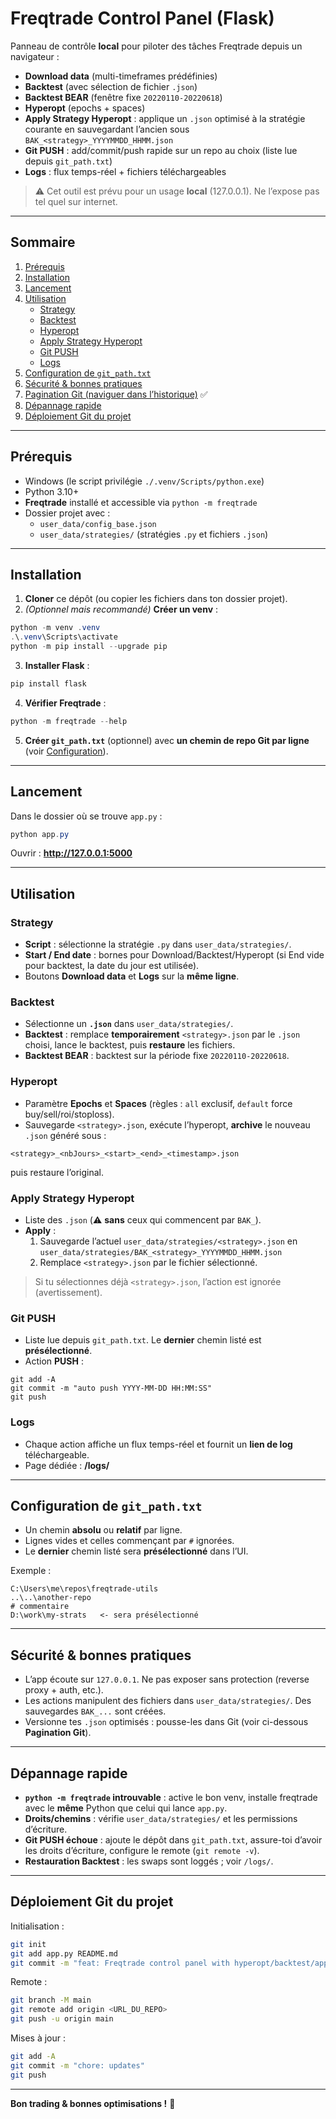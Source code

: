 # Freqtrade Control Panel (Flask)

Panneau de contrôle **local** pour piloter des tâches Freqtrade depuis un navigateur :

- **Download data** (multi-timeframes prédéfinies)
- **Backtest** (avec sélection de fichier `.json`)
- **Backtest BEAR** (fenêtre fixe `20220110-20220618`)
- **Hyperopt** (epochs + spaces)
- **Apply Strategy Hyperopt** : applique un `.json` optimisé à la stratégie courante en sauvegardant l’ancien sous `BAK_<strategy>_YYYYMMDD_HHMM.json`
- **Git PUSH** : add/commit/push rapide sur un repo au choix (liste lue depuis `git_path.txt`)
- **Logs** : flux temps-réel + fichiers téléchargeables

> ⚠️ Cet outil est prévu pour un usage **local** (127.0.0.1). Ne l’expose pas tel quel sur internet.

---

## Sommaire

1. [Prérequis](#prérequis)  
2. [Installation](#installation)  
3. [Lancement](#lancement)  
4. [Utilisation](#utilisation)  
   - [Strategy](#strategy)  
   - [Backtest](#backtest)  
   - [Hyperopt](#hyperopt)  
   - [Apply Strategy Hyperopt](#apply-strategy-hyperopt)  
   - [Git PUSH](#git-push)  
   - [Logs](#logs)  
5. [Configuration de `git_path.txt`](#configuration-de-git_pathtxt)  
6. [Sécurité & bonnes pratiques](#sécurité--bonnes-pratiques)  
7. [Pagination Git (naviguer dans l’historique)](#pagination-git-naviguer-dans-lhistorique) ✅  
8. [Dépannage rapide](#dépannage-rapide)  
9. [Déploiement Git du projet](#déploiement-git-du-projet)

---

## Prérequis

- Windows (le script privilégie `./.venv/Scripts/python.exe`)
- Python 3.10+  
- **Freqtrade** installé et accessible via `python -m freqtrade`
- Dossier projet avec :
  - `user_data/config_base.json`
  - `user_data/strategies/` (stratégies `.py` et fichiers `.json`)

---

## Installation

1) **Cloner** ce dépôt (ou copier les fichiers dans ton dossier projet).  
2) *(Optionnel mais recommandé)* **Créer un venv** :
```powershell
python -m venv .venv
.\.venv\Scripts\activate
python -m pip install --upgrade pip
```

3) **Installer Flask** :
```powershell
pip install flask
```

4) **Vérifier Freqtrade** :
```powershell
python -m freqtrade --help
```

5) **Créer `git_path.txt`** (optionnel) avec **un chemin de repo Git par ligne** (voir [Configuration](#configuration-de-git_pathtxt)).

---

## Lancement

Dans le dossier où se trouve `app.py` :

```powershell
python app.py
```

Ouvrir : **http://127.0.0.1:5000**

---

## Utilisation

### Strategy
- **Script** : sélectionne la stratégie `.py` dans `user_data/strategies/`.
- **Start / End date** : bornes pour Download/Backtest/Hyperopt (si End vide pour backtest, la date du jour est utilisée).
- Boutons **Download data** et **Logs** sur la **même ligne**.

### Backtest
- Sélectionne un **`.json`** dans `user_data/strategies/`.  
- **Backtest** : remplace **temporairement** `<strategy>.json` par le `.json` choisi, lance le backtest, puis **restaure** les fichiers.  
- **Backtest BEAR** : backtest sur la période fixe `20220110-20220618`.

### Hyperopt
- Paramètre **Epochs** et **Spaces** (règles : `all` exclusif, `default` force buy/sell/roi/stoploss).  
- Sauvegarde `<strategy>.json`, exécute l’hyperopt, **archive** le nouveau `.json` généré sous :
```
<strategy>_<nbJours>_<start>_<end>_<timestamp>.json
```
puis restaure l’original.

### Apply Strategy Hyperopt
- Liste des `.json` (⚠️ **sans** ceux qui commencent par `BAK_`).
- **Apply** :
  1. Sauvegarde l’actuel `user_data/strategies/<strategy>.json` en  
     `user_data/strategies/BAK_<strategy>_YYYYMMDD_HHMM.json`
  2. Remplace `<strategy>.json` par le fichier sélectionné.

> Si tu sélectionnes déjà `<strategy>.json`, l’action est ignorée (avertissement).

### Git PUSH
- Liste lue depuis `git_path.txt`. Le **dernier** chemin listé est **présélectionné**.  
- Action **PUSH** :
```
git add -A
git commit -m "auto push YYYY-MM-DD HH:MM:SS"
git push
```

### Logs
- Chaque action affiche un flux temps-réel et fournit un **lien de log** téléchargeable.
- Page dédiée : **/logs/**

---

## Configuration de `git_path.txt`

- Un chemin **absolu** ou **relatif** par ligne.  
- Lignes vides et celles commençant par `#` ignorées.  
- Le **dernier** chemin listé sera **présélectionné** dans l’UI.

Exemple :
```
C:\Users\me\repos\freqtrade-utils
..\..\another-repo
# commentaire
D:\work\my-strats   <- sera présélectionné
```

---

## Sécurité & bonnes pratiques

- L’app écoute sur `127.0.0.1`. Ne pas exposer sans protection (reverse proxy + auth, etc.).  
- Les actions manipulent des fichiers dans `user_data/strategies/`. Des sauvegardes `BAK_...` sont créées.  
- Versionne tes `.json` optimisés : pousse-les dans Git (voir ci-dessous **Pagination Git**).

---

## Dépannage rapide

- **`python -m freqtrade` introuvable** : active le bon venv, installe freqtrade avec le **même** Python que celui qui lance `app.py`.  
- **Droits/chemins** : vérifie `user_data/strategies/` et les permissions d’écriture.  
- **Git PUSH échoue** : ajoute le dépôt dans `git_path.txt`, assure-toi d’avoir les droits d’écriture, configure le remote (`git remote -v`).  
- **Restauration Backtest** : les swaps sont loggés ; voir `/logs/`.

---

## Déploiement Git du projet

Initialisation :
```bash
git init
git add app.py README.md
git commit -m "feat: Freqtrade control panel with hyperopt/backtest/apply/git"
```

Remote :
```bash
git branch -M main
git remote add origin <URL_DU_REPO>
git push -u origin main
```

Mises à jour :
```bash
git add -A
git commit -m "chore: updates"
git push
```

---

**Bon trading & bonnes optimisations !** 🚀
